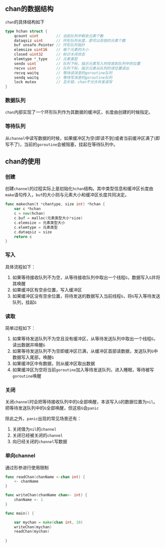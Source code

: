 ## chan的数据结构
`chan`的具体结构如下
```go
type hchan struct {
	qcount uint        // 当前队列中剩余元素个数
	dataqsiz uint      // 环形队列长度，即可以存放的元素个数
	buf unsafe.Pointer // 环形队列指针
	elemsize uint16    // 每个元素的大小
	closed uint32      // 标识关闭状态
	elemtype *_type    // 元素类型
	sendx uint         // 队列下标，指示元素写入时存放到队列中的位置
	recvx uint         // 队列下标，指示元素从队列的该位置读出
	recvq waitq        // 等待读消息的goroutine队列
	sendq waitq        // 等待写消息的goroutine队列
	lock mutex         // 互斥锁，chan不允许并发读写
}
```
### 数据队列
`chan`内部实现了一个环形队列作为其数据的缓冲区，长度由创建的时候指定。

### 等待队列
从`channel`中读写数据的时候，如果缓冲区为空(即读不到)或者当前缓冲区满了(即写不了)，当前的`goroutine`会被阻塞，挂起在等待队列中。

## chan的使用
### 创建
创建`channel`的过程实际上是初始化`hchan`结构。其中类型信息和缓冲区长度由`make`语句传入，`buf`的大小则与元素大小和缓冲区长度共同决定。

```go
func makechan(t *chantype, size int) *hchan {
	var c *hchan
	c = new(hchan)
	c.buf = malloc(元素类型大小*size)
	c.elemsize = 元素类型大小
	c.elemtype = 元素类型
	c.dataqsiz = size
	return c
}
```

### 写入
具体流程如下：
1. 如果等待接收队列不为空，从等待接收队列中取出一个线程`G`，数据写入`G`并将其唤醒
2. 如果缓冲区有空余位置，写入缓冲区
3. 如果缓冲区没有空余位置，将待发送的数据写入当前线程`G`，将`G`写入等待发送队列，挂起`G`

### 读取
简单过程如下：
1. 如果等待发送队列不为空且没有缓冲区，从等待发送队列中取出一个线程`G`，读出数据并唤醒`G`
2. 如果等待发送队列不为空即缓冲区已满，从缓冲区首部读数据，发送队列`G`中数据写入尾部，唤醒`G`
3. 如果缓冲区中有数据，则从缓冲区取出数据
4. 如果缓冲区为空将当前`goroutine`加入等待发送队列，进入睡眠，等待被写`goroutine`唤醒

### 关闭
关闭`channel`时会把等待接收队列中的`G`全部唤醒，本该写入`G`的数据位置为`nil`。把等待发送队列中的`G`全部唤醒，但这些`G`会`panic`

除此之外，`panic`出现的常见场景还有：
1. 关闭值为`nil`的`channel`
2. 关闭已经被关闭的`channel`
3. 向已经关闭的`channel`写数据

### 单向channel
通过形参进行使用限制
```go
func readChan(chanName <-chan int) {
	<- chanName
}

func writeChan(chanName chan<- int) {
	chanName <- 1
}

func main() {

	var mychan = make(chan int, 10)
	writeChan(mychan)
	readChan(mychan)
	
}
```
